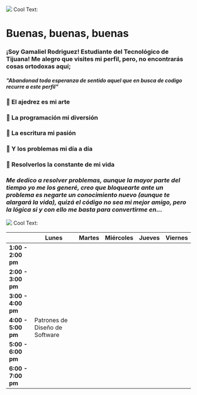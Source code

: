 ![](https://images.cooltext.com/5548655.png)
<a href="http://cooltext.com" target="_top"><img src="https://cooltext.com/images/ct_pixel.gif" width="80" height="15" alt="Cool Text: Logo and Graphics Generator" border="0" /></a>

# Buenas, buenas, buenas
### ¡Soy Gamaliel Rodriguez! Estudiante del Tecnológico de Tijuana! Me alegro que visites mi perfil, pero, no encontrarás cosas ortodoxas aquí;
#### _"Abandonad toda esperanza de sentido aquel que en busca de codigo recurre a este perfil"_


### 🔑 El ajedrez es mi arte
### 🔑 La programación mi diversión
### 🔑 La escritura mi pasión
### 🔑 Y los problemas mi día a día
### 🔑 Resolverlos la constante de mi vida

### _Me dedico a resolver problemas, aunque la mayor parte del tiempo yo me los generé, creo que bloquearte ante un problema es negarte un conocimiento nuevo (aunque te alargará la vida), quizá el código no sea mi mejor amigo, pero la lógica si y con ello me basta para convertirme en..._
![](https://images.cooltext.com/5553830.png)
<a href="http://cooltext.com" target="_top"><img src="https://cooltext.com/images/ct_pixel.gif" width="80" height="15" alt="Cool Text: Logo and Graphics Generator" border="0" /></a>



|                    | **Lunes**                                      | **Martes**                                     | **Miércoles**                                  | **Jueves**                                     | **Viernes**                                    |
|--------------------|------------------------------------------------|------------------------------------------------|------------------------------------------------|------------------------------------------------|------------------------------------------------|
| **1:00 - 2:00 pm** |                                                |                                                |                                                |                                                |                                                |
| **2:00 - 3:00 pm** |                                                |                                                |                                                |                                                |                                                |
| **3:00 - 4:00 pm** |                                                |                                                |                                                |                                                |                                                |
| **4:00 - 5:00 pm** |       Patrones de Diseño de Software                                         |                                                |                                                 |                                                   |                                                |
| **5:00 - 6:00 pm** |                                                |                                                |                                                |                                                |                                                |
| **6:00 - 7:00 pm** |                                                |                                                |                                                |                                                |                                                |


